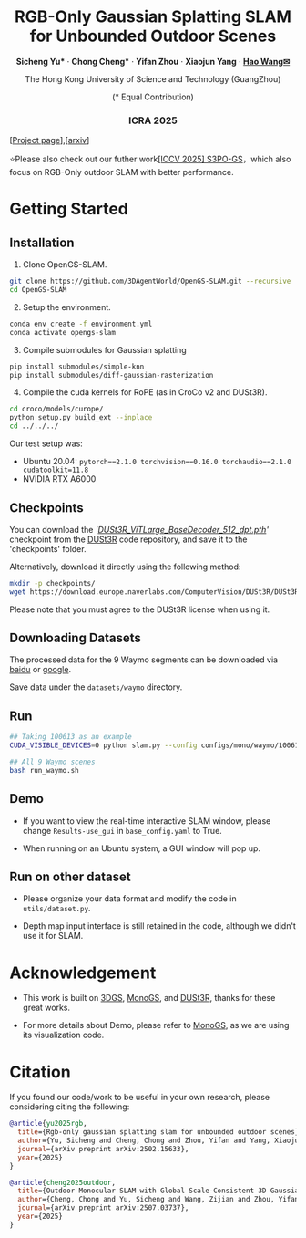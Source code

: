 

<p align="center">
  <h1 align="center"> RGB-Only Gaussian Splatting SLAM for Unbounded Outdoor Scenes
  </h1>
  <p align="center">
    <a ><strong>Sicheng Yu*</strong></a>
    ·
    <a ><strong>Chong Cheng*</strong></a>
    ·
    <a ><strong>Yifan Zhou</strong></a>
    ·
    <a ><strong>Xiaojun Yang</strong></a>
    ·
    <a href="https://wanghao.tech//"><strong>Hao Wang✉</strong></a>
  </p>
  <p align="center">The Hong Kong University of Science and Technology (GuangZhou)</p>
  <p align="center">(* Equal Contribution)</p>

  <h3 align="center"> ICRA 2025</h3>

[[Project page](https://3dagentworld.github.io/opengs-slam/)],[[arxiv](https://arxiv.org/abs/2502.15633)]  

⭐Please also check out our futher work[[ICCV 2025] S3PO-GS](https://github.com/3DAgentWorld/S3PO-GS)，which also focus on RGB-Only outdoor SLAM with better performance.

# Getting Started

## Installation

1. Clone OpenGS-SLAM.

```bash
git clone https://github.com/3DAgentWorld/OpenGS-SLAM.git --recursive
cd OpenGS-SLAM
```

2. Setup the environment.

```bash
conda env create -f environment.yml
conda activate opengs-slam
```

3. Compile submodules for Gaussian splatting

```bash
pip install submodules/simple-knn
pip install submodules/diff-gaussian-rasterization
```

4. Compile the cuda kernels for RoPE (as in CroCo v2 and DUSt3R).

```bash
cd croco/models/curope/
python setup.py build_ext --inplace
cd ../../../
```

Our test setup was:

- Ubuntu 20.04: `pytorch==2.1.0 torchvision==0.16.0 torchaudio==2.1.0 cudatoolkit=11.8`
- NVIDIA RTX A6000

## Checkpoints

You can download the *'<u>DUSt3R_ViTLarge_BaseDecoder_512_dpt.pth</u>'* checkpoint from the [DUSt3R](https://github.com/naver/dust3r) code repository, and save it to the 'checkpoints' folder.

Alternatively, download it directly using the following method:

```bash
mkdir -p checkpoints/
wget https://download.europe.naverlabs.com/ComputerVision/DUSt3R/DUSt3R_ViTLarge_BaseDecoder_512_dpt.pth -P checkpoints/
```

Please note that you must agree to the DUSt3R license when using it.

## Downloading Datasets

The processed data for the 9 Waymo segments can be downloaded via [baidu](https://pan.baidu.com/s/1I1rnB6B8k2d4wzcRMT6gjA?pwd=omcg ) or [google](https://drive.google.com/drive/folders/1xUyNuNzUtsvZIV_q5Qz9zIXMGoMbLuCr?usp=sharing).

Save data under the `datasets/waymo` directory.

## Run

```bash
## Taking 100613 as an example
CUDA_VISIBLE_DEVICES=0 python slam.py --config configs/mono/waymo/100613.yaml

## All 9 Waymo scenes
bash run_waymo.sh
```

## Demo

- If you want to view the real-time interactive SLAM window, please change `Results-use_gui` in `base_config.yaml` to True.

- When running on an Ubuntu system, a GUI window will pop up.

## Run on other dataset

- Please organize your data format and modify the code in `utils/dataset.py`.

- Depth map input interface is still retained in the code, although we didn't use it for SLAM.

# Acknowledgement

- This work is built on [3DGS](https://github.com/graphdeco-inria/gaussian-splatting),  [MonoGS](https://github.com/muskie82/MonoGS),  and [DUSt3R](https://github.com/naver/dust3r), thanks for these great works.

- For more details about Demo, please refer to [MonoGS](https://github.com/muskie82/MonoGS), as we are using its visualization code.

# Citation

If you found our code/work to be useful in your own research, please considering citing the following:

```bibtex
@article{yu2025rgb,
  title={Rgb-only gaussian splatting slam for unbounded outdoor scenes},
  author={Yu, Sicheng and Cheng, Chong and Zhou, Yifan and Yang, Xiaojun and Wang, Hao},
  journal={arXiv preprint arXiv:2502.15633},
  year={2025}
}

@article{cheng2025outdoor,
  title={Outdoor Monocular SLAM with Global Scale-Consistent 3D Gaussian Pointmaps},
  author={Cheng, Chong and Yu, Sicheng and Wang, Zijian and Zhou, Yifan and Wang, Hao},
  journal={arXiv preprint arXiv:2507.03737},
  year={2025}
}
```
